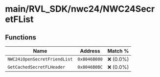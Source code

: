 # main/RVL_SDK/nwc24/NWC24SecretFList

## Functions

| Name | Address | Match % |
|------|---------|---------|
| `NWC24iOpenSecretFriendList` | `0x8046B080` | :x: (0.0%) |
| `GetCachedSecretFLHeader` | `0x8046B0BC` | :x: (0.0%) |